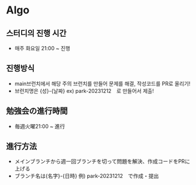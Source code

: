 # Algo

## 스터디의 진행 시간
- 매주 화요일 21:00 ~ 진행

## 진행방식
- main브런치에서 해당 주의 브런치를 만들어 문제를 해결, 작성코드를 PR로 올리기!
- 브런치명은 {성}-{날짜} ex) park-20231212　로 만들어서 제출!


## 勉強会の進行時間
- 毎週火曜21:00 ~ 進行

## 進行方法
- メインブランチから週一回ブランチを切って問題を解決、作成コードをPRに上げる
- ブランチ名は{名字}-{日時} 例) park-20231212　で作成・提出



